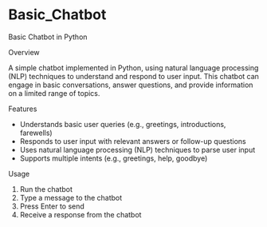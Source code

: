 # Basic_Chatbot
Basic Chatbot in Python

Overview

A simple chatbot implemented in Python, using natural language processing (NLP) techniques to understand and respond to user input. This chatbot can engage in basic conversations, answer questions, and provide information on a limited range of topics.

Features

- Understands basic user queries (e.g., greetings, introductions, farewells)
- Responds to user input with relevant answers or follow-up questions
- Uses natural language processing (NLP) techniques to parse user input
- Supports multiple intents (e.g., greetings, help, goodbye)

Usage

1. Run the chatbot
2. Type a message to the chatbot
3. Press Enter to send
4. Receive a response from the chatbot
